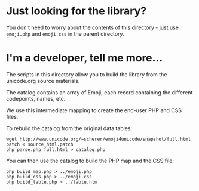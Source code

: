 Just looking for the library?
=============================

You don't need to worry about the contents of this directory - just use <code>emoji.php</code> and <code>emoji.css</code> in the parent directory.


I'm a developer, tell me more...
================================

The scripts in this directory allow you to build the library from the unicode.org source materials.

The catalog contains an array of Emoji, each record containing the different codepoints, names, etc.

We use this intermediate mapping to create the end-user PHP and CSS files.


To rebuild the catalog from the original data tables:

    wget http://www.unicode.org/~scherer/emoji4unicode/snapshot/full.html
    patch < source_html.patch
    php parse.php full.html > catalog.php

You can then use the catalog to build the PHP map and the CSS file:

    php build_map.php > ../emoji.php
    php build_css.php > ../emoji.css
    php build_table.php > ../table.htm

